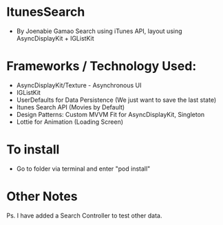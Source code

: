 # ItunesSearch 
- By Joenabie Gamao
Search using iTunes API, layout using AsyncDisplayKit + IGListKit

# Frameworks / Technology Used:
  - AsyncDisplayKit/Texture - Asynchronous UI
  - IGListKit 
  - UserDefaults for Data Persistence (We just want to save the last state)
  - Itunes Search API (Movies by Default)
  - Design Patterns: Custom MVVM Fit for AsyncDisplayKit, Singleton 
  - Lottie for Animation (Loading Screen)
# To install
- Go to folder via terminal and enter "pod install"

# Other Notes
Ps. I have added a Search Controller to test other data. 
  
  
